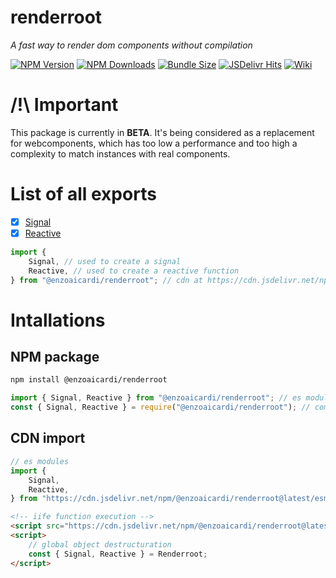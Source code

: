 # renderroot

_A fast way to render dom components without compilation_

[![NPM Version](https://img.shields.io/npm/v/@enzoaicardi/renderroot.svg?style=for-the-badge)](https://www.npmjs.com/package/@enzoaicardi/renderroot)
[![NPM Downloads](https://img.shields.io/npm/dm/@enzoaicardi/renderroot.svg?style=for-the-badge)](https://www.npmjs.com/package/@enzoaicardi/renderroot)
[![Bundle Size](https://img.shields.io/bundlephobia/minzip/@enzoaicardi/renderroot?style=for-the-badge)](https://www.npmjs.com/package/@enzoaicardi/renderroot)
[![JSDelivr Hits](https://img.shields.io/jsdelivr/npm/hm/@enzoaicardi/renderroot?style=for-the-badge)](https://www.jsdelivr.com/package/npm/@enzoaicardi/renderroot)
[![Wiki](https://img.shields.io/badge/Wiki-Documentation-blue?style=for-the-badge)](https://github.com/enzoaicardi/renderroot/tree/main/wiki/README.md)

# /!\ Important

This package is currently in **BETA**. It's being considered as a replacement for webcomponents, which has too low a performance and too high a complexity to match instances with real components.

# List of all exports

-   [x] [Signal](https://github.com/enzoaicardi/renderroot/tree/main/wiki/classes/signal.md)
-   [x] [Reactive](https://github.com/enzoaicardi/renderroot/tree/main/wiki/classes/reactive.md)

```js
import {
    Signal, // used to create a signal
    Reactive, // used to create a reactive function
} from "@enzoaicardi/renderroot"; // cdn at https://cdn.jsdelivr.net/npm/@enzoaicardi/renderroot@latest/esm/renderroot.js
```

# Intallations

## NPM package

```bash
npm install @enzoaicardi/renderroot
```

```js
import { Signal, Reactive } from "@enzoaicardi/renderroot"; // es modules
const { Signal, Reactive } = require("@enzoaicardi/renderroot"); // commonjs modules
```

## CDN import

```js
// es modules
import {
    Signal,
    Reactive,
} from "https://cdn.jsdelivr.net/npm/@enzoaicardi/renderroot@latest/esm/renderroot.js";
```

```html
<!-- iife function execution -->
<script src="https://cdn.jsdelivr.net/npm/@enzoaicardi/renderroot@latest/iife/renderroot.js"></script>
<script>
    // global object destructuration
    const { Signal, Reactive } = Renderroot;
</script>
```

